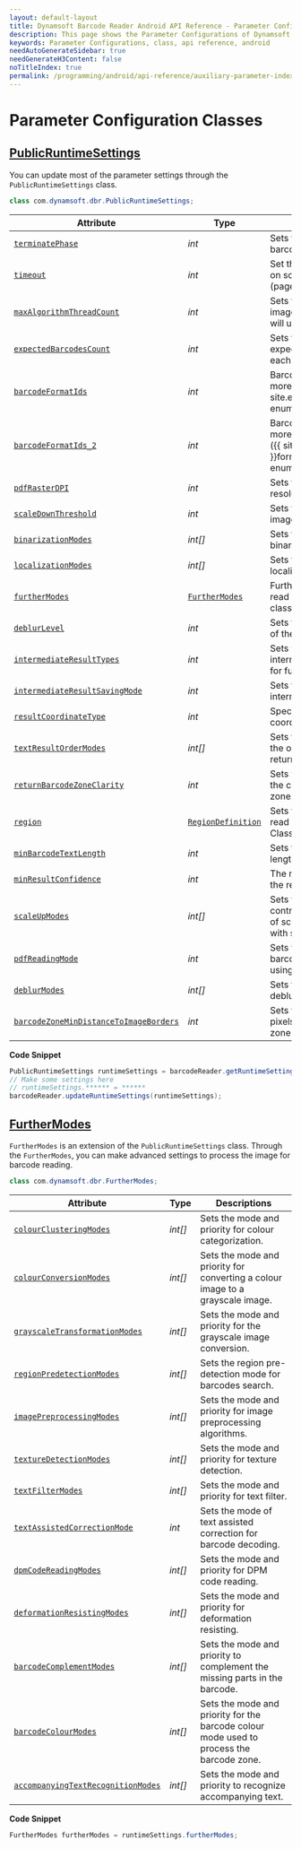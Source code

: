 ```yaml
---
layout: default-layout
title: Dynamsoft Barcode Reader Android API Reference - Parameter Configurations
description: This page shows the Parameter Configurations of Dynamsoft Barcode Reader for Android SDK.
keywords: Parameter Configurations, class, api reference, android
needAutoGenerateSidebar: true
needGenerateH3Content: false
noTitleIndex: true
permalink: /programming/android/api-reference/auxiliary-parameter-index.html
---
```


# Parameter Configuration Classes

## [PublicRuntimeSettings](auxiliary-PublicRuntimeSettings.md)

You can update most of the parameter settings through the `PublicRuntimeSettings` class.

```java
class com.dynamsoft.dbr.PublicRuntimeSettings;
```

| Attribute | Type | Descriptions |
|---------- | ---- | ----------- |
| [`terminatePhase`](auxiliary-PublicRuntimeSettings.md#terminatephase) | *int* | Sets the phase to stop the barcode reading algorithm. |
| [`timeout`](auxiliary-PublicRuntimeSettings.md#timeout) | *int* | Set the maximum time spent on scanning one image (page). |
| [`maxAlgorithmThreadCount`](auxiliary-PublicRuntimeSettings.md#maxalgorithmthreadcount) | *int* | Sets the number of threads the image processing algorithm will use to decode barcodes. |
| [`expectedBarcodesCount`](auxiliary-PublicRuntimeSettings.md#expectedbarcodescount) | *int* | Sets the number of barcodes expected to be detected for each image. |
| [`barcodeFormatIds`](auxiliary-PublicRuntimeSettings.md#barcodeformatids) | *int* | BarcodeFormat group 1. Read more in [`EnumBarcodeFormat`]({{ site.enumerations }}format-enums.html#barcodeformat) |
| [`barcodeFormatIds_2`](auxiliary-PublicRuntimeSettings.md#barcodeformatids_2) | *int* | BarcodeFormat group 2. Read more in [`EnumBarcodeFormat_2`]({{ site.enumerations }}format-enums.html#barcodeformat_2) |
| [`pdfRasterDPI`](auxiliary-PublicRuntimeSettings.md#pdfrasterdpi) | *int* | Sets the output image resolution. |
| [`scaleDownThreshold`](auxiliary-PublicRuntimeSettings.md#scaledownthreshold) | *int* | Sets the threshold for the image shrinking. |
| [`binarizationModes`](auxiliary-PublicRuntimeSettings.md#binarizationmodes) | *int\[\]* | Sets the mode and priority for binarization. |
| [`localizationModes`](auxiliary-PublicRuntimeSettings.md#localizationmodes) | *int\[\]* | Sets the mode and priority for localization algorithms. |
| [`furtherModes`](auxiliary-PublicRuntimeSettings.md#furthermodes) | [`FurtherModes`](auxiliary-FurtherModes.md) | Further modes settings. Please read more in [`FurtherModes`](auxiliary-FurtherModes.md) class. |
| [`deblurLevel`](auxiliary-PublicRuntimeSettings.md#deblurlevel) | *int* | Sets the degree of blurriness of the barcode. |
| [`intermediateResultTypes`](auxiliary-PublicRuntimeSettings.md#intermediateresulttypes) | *int* | Sets which types of intermediate result to be kept for further reference. |
| [`intermediateResultSavingMode`](auxiliary-PublicRuntimeSettings.md#intermediateresultsavingmode) | *int* | Sets the mode for saving intermediate result. |
| [`resultCoordinateType`](auxiliary-PublicRuntimeSettings.md#resultcoordinatetype) | *int* | Specifies the format for the coordinates returned. |
| [`textResultOrderModes`](auxiliary-PublicRuntimeSettings.md#textresultordermodes) | *int\[\]* | Sets the mode and priority for the order of the text results returned. |
| [`returnBarcodeZoneClarity`](auxiliary-PublicRuntimeSettings.md#returnbarcodezoneclarity) | *int* | Sets whether or not to return the clarity of the barcode zone. |
| [`region`](auxiliary-PublicRuntimeSettings.md#region) | [`RegionDefinition`](auxiliary-FurtherModes.md) | Sets the scan region. Please read more in [`RegionDefinition`](auxiliary-RegionDefinition.md) Class |
| [`minBarcodeTextLength`](auxiliary-PublicRuntimeSettings.md#minbarcodetextlength) | *int* | Sets the range of barcode text length for barcodes search. |
| [`minResultConfidence`](auxiliary-PublicRuntimeSettings.md#minresultconfidence) | *int* | The minimum confidence of the result. |
| [`scaleUpModes`](auxiliary-PublicRuntimeSettings.md#scaleupmodes) | *int\[\]* | Sets the mode and priority to control the sampling methods of scale-up for linear barcode with small module sizes. |
| [`pdfReadingMode`](auxiliary-PublicRuntimeSettings.md#pdfreadingmode) | *int* | Sets the way to detect barcodes from a PDF file when using the DecodeFile method. |
| [`deblurModes`](auxiliary-PublicRuntimeSettings.md#deblurmodes) | *int\[\]* | Sets the mode and priority for deblurring. |
| [`barcodeZoneMinDistanceToImageBorders`](auxiliary-PublicRuntimeSettings.md#barcodezonemindistancetoimageborders) | *int* | Sets the minimum distance (in pixels) between the barcode zone and image borders. |

**Code Snippet**

```java
PublicRuntimeSettings runtimeSettings = barcodeReader.getRuntimeSettings();
// Make some settings here
// runtimeSettings.****** = ******
barcodeReader.updateRuntimeSettings(runtimeSettings);
```

## [FurtherModes](auxiliary-FurtherModes.md)

`FurtherModes` is an extension of the `PublicRuntimeSettings` class. Through the `FurtherModes`, you can make advanced settings to process the image for barcode reading.

```java
class com.dynamsoft.dbr.FurtherModes;
```

| Attribute | Type | Descriptions |
|---------- | ---- | ----- |
| [`colourClusteringModes`](auxiliary-FurtherModes.md#colourclusteringmodes) | *int\[\]* | Sets the mode and priority for colour categorization. |
| [`colourConversionModes`](auxiliary-FurtherModes.md#colourconversionmodes) | *int\[\]* | Sets the mode and priority for converting a colour image to a grayscale image. |
| [`grayscaleTransformationModes`](auxiliary-FurtherModes.md#grayscaletransformationmodes) | *int\[\]* | Sets the mode and priority for the grayscale image conversion. |
| [`regionPredetectionModes`](auxiliary-FurtherModes.md#regionpredetectionmodes) | *int\[\]* | Sets the region pre-detection mode for barcodes search. |
| [`imagePreprocessingModes`](auxiliary-FurtherModes.md#imagepreprocessingmodes) | *int\[\]* | Sets the mode and priority for image preprocessing algorithms. |
| [`textureDetectionModes`](auxiliary-FurtherModes.md#texturedetectionmodes) | *int\[\]* | Sets the mode and priority for texture detection. |
| [`textFilterModes`](auxiliary-FurtherModes.md#textfiltermodes) | *int\[\]* | Sets the mode and priority for text filter. |
| [`textAssistedCorrectionMode`](auxiliary-FurtherModes.md#textassistedcorrectionmode) | *int* | Sets the mode of text assisted correction for barcode decoding. |
| [`dpmCodeReadingModes`](auxiliary-FurtherModes.md#dpmcodereadingmodes) | *int\[\]* | Sets the mode and priority for DPM code reading. |
| [`deformationResistingModes`](auxiliary-FurtherModes.md#deformationresistingmodes) | *int\[\]* | Sets the mode and priority for deformation resisting. |
| [`barcodeComplementModes`](auxiliary-FurtherModes.md#barcodecomplementmodes) | *int\[\]* | Sets the mode and priority to complement the missing parts in the barcode. |
| [`barcodeColourModes`](auxiliary-FurtherModes.md#barcodecolourmodes) | *int\[\]* | Sets the mode and priority for the barcode colour mode used to process the barcode zone. |
| [`accompanyingTextRecognitionModes`](auxiliary-FurtherModes.md#accompanyingtextrecognitionmodes) | *int\[\]* | Sets the mode and priority to recognize accompanying text. |

**Code Snippet**

```java
FurtherModes furtherModes = runtimeSettings.furtherModes;
```

